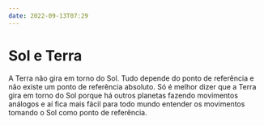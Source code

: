 ```yaml
---
date: 2022-09-13T07:29
---
```


# Sol e Terra

A Terra não gira em torno do Sol. Tudo depende do ponto de referência e não existe um ponto de referência absoluto. Só é melhor dizer que a Terra gira em torno do Sol porque há outros planetas fazendo movimentos análogos e aí fica mais fácil para todo mundo entender os movimentos tomando o Sol como ponto de referência.
